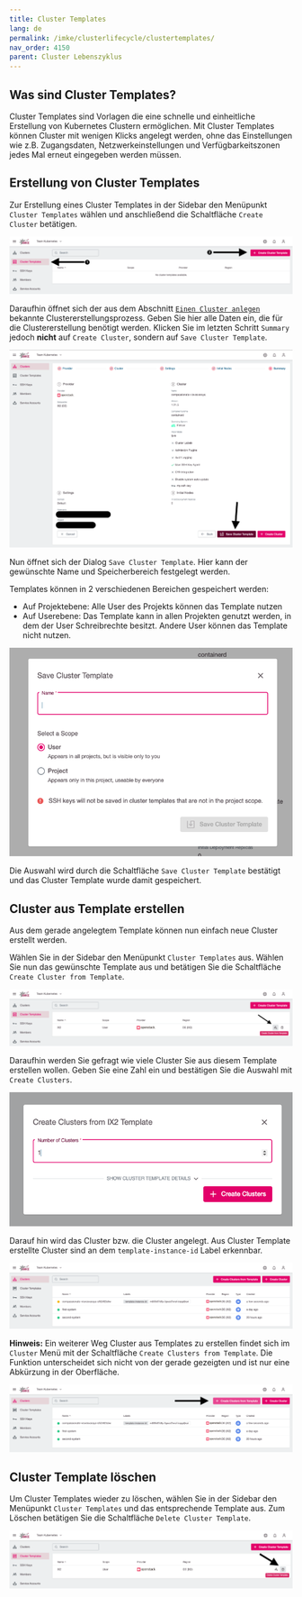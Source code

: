 ```yaml
---
title: Cluster Templates
lang: de
permalink: /imke/clusterlifecycle/clustertemplates/
nav_order: 4150
parent: Cluster Lebenszyklus
---
```

<!-- LTeX:  language=de-DE -->

## Was sind Cluster Templates?

Cluster Templates sind Vorlagen die eine schnelle und einheitliche Erstellung von Kubernetes Clustern ermöglichen. Mit Cluster Templates können Cluster mit wenigen Klicks angelegt werden, ohne das Einstellungen wie z.B. Zugangsdaten, Netzwerkeinstellungen und Verfügbarkeitszonen jedes Mal erneut eingegeben werden müssen.

## Erstellung von Cluster Templates

Zur Erstellung eines Cluster Templates in der Sidebar den Menüpunkt `Cluster Templates` wählen und anschließend die Schaltfläche `Create Cluster` betätigen.

![Empty Overview](template_overview_empty.png)

Daraufhin öffnet sich der aus dem Abschnitt [`Einen Cluster anlegen`](/imke/clusterlifecycle/creatingacluster/) bekannte Clustererstellungsprozess. Geben Sie hier alle Daten ein, die für die Clustererstellung benötigt werden. Klicken Sie im letzten Schritt `Summary` jedoch **nicht** auf `Create Cluster`, sondern auf `Save Cluster Template`.

![Save Cluster Template Button](template_save.png)

Nun öffnet sich der Dialog `Save Cluster Template`. Hier kann der gewünschte Name und Speicherbereich festgelegt werden.

Templates können in 2 verschiedenen Bereichen gespeichert werden:

* Auf Projektebene: Alle User des Projekts können das Template nutzen
* Auf Userebene: Das Template kann in allen Projekten genutzt werden, in dem der User Schreibrechte besitzt. Andere User können das Template nicht nutzen.

![Dialog Save Cluster Template](template_dialog_save.png)

Die Auswahl wird durch die Schaltfläche `Save Cluster Template` bestätigt und das Cluster Template wurde damit gespeichert.

## Cluster aus Template erstellen

Aus dem gerade angelegtem Template können nun einfach neue Cluster erstellt werden.

Wählen Sie in der Sidebar den Menüpunkt `Cluster Templates` aus. Wählen Sie nun das gewünschte Template aus und betätigen Sie die Schaltfläche `Create Cluster from Template`.

![Template Overview Create](template_overview_create.png)

Daraufhin werden Sie gefragt wie viele Cluster Sie aus diesem Template erstellen wollen. Geben Sie eine Zahl ein und bestätigen Sie die Auswahl mit `Create Clusters`.

![Template Dialog Create Cluster](template_dialog_create_cluster.png)

Darauf hin wird das Cluster bzw. die Cluster angelegt. Aus Cluster Template erstellte Cluster sind an dem `template-instance-id` Label erkennbar.

![Cluster Overview New Cluster](cluster_overview_new_cluster.png)

**Hinweis:** Ein weiterer Weg Cluster aus Templates zu erstellen findet sich im `Cluster` Menü mit der Schaltfläche `Create Clusters from Template`. Die Funktion unterscheidet sich nicht von der gerade gezeigten und ist nur eine Abkürzung in der Oberfläche.

![cluster_overview_create_alternative](cluster_overview_create_alternative.png)

## Cluster Template löschen

Um Cluster Templates wieder zu löschen, wählen Sie in der Sidebar den Menüpunkt `Cluster Templates` und das entsprechende Template aus. Zum Löschen betätigen Sie die Schaltfläche `Delete Cluster Template`.

![Template Overview Delete](template_overview_delete.png)

